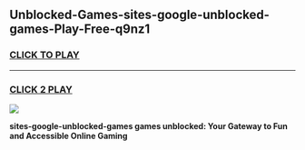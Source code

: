 
## Unblocked-Games-sites-google-unblocked-games-Play-Free-q9nz1
<h3>
<a href="https://premium76.site?title=sites-google-unblocked-games&ref=22A">CLICK TO PLAY</a></h3>
<hr>

<h3>
<a href="https://premium76.site?title=sites-google-unblocked-games&ref=22A">CLICK 2 PLAY</a>
  
</h3>

<a href="https://premium76.site?title=sites-google-unblocked-games&ref=22A"><img src="https://clearcache.store/games.png"></a>


**sites-google-unblocked-games games unblocked: Your Gateway to Fun and Accessible Online Gaming**

